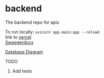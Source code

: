 # backend
The backend repo for apis

To run locally: `uvicorn app.main:app --reload`</br>
link to [vercel](https://inspectlyai-backend.vercel.app/api/v0/)</br>
[Swaggerdocs](https://inspectlyai-backend.vercel.app/docs)</br>

[Database Diagram](https://miro.com/app/board/uXjVLr_MNTM=/)

TODO
1. Add tests
